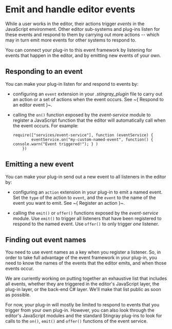 # Emit and handle editor events

While a user works in the editor, their actions trigger *events* in the JavaScript environment. Other editor sub-systems and plug-ins listen for these events and respond to them by carrying out more actions -- which may in turn emit more events for other systems to respond to.

You can connect your plug-in to this event framework by listening for events that happen in the editor, and by emitting new events of your own.

## Responding to an event

You can make your plug-in listen for and respond to events by:

-	configuring an `event` extension in your *.stingray_plugin* file to carry out an action or a set of actions when the event occurs. See ~{ Respond to an editor event }~.

-	calling the `on()` function exposed by the *event-service* module to register a JavaScript function that the editor will automatically call when the event occurs. For example:

	~~~{js}
	require(["services/event-service"], function (eventService) {
			eventService.on("my-custom-named-event", function() { console.warn("Event triggered!"); } )
		})
	~~~

## Emitting a new event

You can make your plug-in send out a new event to all listeners in the editor by:

-	configuring an `action` extension in your plug-in to emit a named event. Set the `type` of the action to `event`, and the `event` to the name of the event you want to emit. See ~{ Register an action }~.

-	calling the `emit()` or `offer()` functions exposed by the *event-service* module. Use `emit()` to trigger all listeners that have been registered to respond to the named event. Use `offer()` to only trigger *one* listener.

## Finding out event names

You need to use event names as a key when you register a listener. So, in order to take full advantage of the event framework in your plug-in, you need to know the names of the events that the editor emits, and when those events occur.

We are currently working on putting together an exhaustive list that includes all events, whether they are triggered in the editor's JavaScript layer, the plug-in layer, or the back-end C# layer. We'll make that list public as soon as possible.

For now, your plug-in will mostly be limited to respond to events that you trigger from your own plug-in. However, you can also look through the editor's JavaScript modules and the standard Stingray plug-ins to look for calls to the `on()`, `emit()` and `offer()` functions of the event service.
